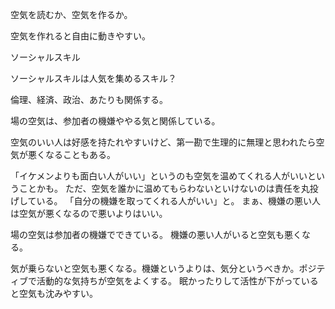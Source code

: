 空気を読むか、空気を作るか。

空気を作れると自由に動きやすい。

ソーシャルスキル

ソーシャルスキルは人気を集めるスキル？

倫理、経済、政治、あたりも関係する。

場の空気は、参加者の機嫌ややる気と関係している。

空気のいい人は好感を持たれやすいけど、第一勘で生理的に無理と思われたら空気が悪くなることもある。

「イケメンよりも面白い人がいい」というのも空気を温めてくれる人がいいということかも。
ただ、空気を誰かに温めてもらわないといけないのは責任を丸投げしている。
「自分の機嫌を取ってくれる人がいい」と。
まぁ、機嫌の悪い人は空気が悪くなるので悪いよりはいい。

場の空気は参加者の機嫌でできている。
機嫌の悪い人がいると空気も悪くなる。

気が乗らないと空気も悪くなる。機嫌というよりは、気分というべきか。ポジティブで活動的な気持ちが空気をよくする。
眠かったりして活性が下がっていると空気も沈みやすい。
